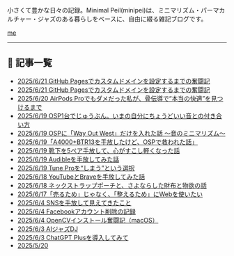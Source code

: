 <!-- Google tag (gtag.js) -->
<script async src="https://www.googletagmanager.com/gtag/js?id=G-89D1F7DMB6"></script>
<script>
  window.dataLayer = window.dataLayer || [];
  function gtag(){dataLayer.push(arguments);}
  gtag('js', new Date());

  gtag('config', 'G-89D1F7DMB6');
</script>

小さくて豊かな日々の記録。Minimal Peil(minipei)は、ミニマリズム・パーマカルチャー・ジャズのある暮らしをベースに、自由に綴る雑記ブログです。

[me](profile.md)

---

## 📝 記事一覧

- [2025/6/21 GitHub Pagesでカスタムドメインを設定するまでの奮闘記](articles/2025-06-21-let-go-sns-and-youtube.md)
- [2025/6/21 GitHub Pagesでカスタムドメインを設定するまでの奮闘記](articles/2025-06-21-github-pages-custom-domain-story.md)
- [2025/6/20 AirPods Proでもダメだった私が、骨伝導で“本当の快適”を見つけるまで](articles/2025-06-20-airpods_dame_kara_boneconfort.md)
- [2025/6/19 OSP1台でじゅうぶん。いまの自分にちょうどいい音との付き合い方](articles/2025-06-19-osp1dai_de_jubun.md)
- [2025/6/19 OSPに「Way Out West」だけを入れた話 〜音のミニマリズム〜](articles/2025-06-19-osp_way_out_west_only.md)
- [2025/6/19「A4000+BTR13を手放したけど、OSPで救われた話」](articles/2025-06-19-a4000_btr13_to_osp.md)
- [2025/6/19 靴下を5ペア手放して、心がすこし軽くなった話](articles/2025-06-19-socks_5pair_tebanashi.md)
- [2025/6/19 Audibleを手放してみた話](articles/2025-06-19-audible_wo_tebanashite_mita.md)
- [2025/6/19 Tune Proを“しまう”という選択](articles/2025-06-19-tunepro_wo_shimau_sentaku.md)
- [2025/6/18 YouTubeとBraveを手放してみた話](articles/2025-06-18-youtube_to_brave_sayonara_jikken.md)
- [2025/6/18 ネックストラップポーチと、さよならした財布と物欲の話](articles/2025-06-18-neck_strap_pouch_to_sayonara_wallet.md)
- [2025/6/17「売るため」じゃなく、「整えるため」にWebを使いたい](articles/2025-06-17-totonoeru_tame_no_web.md)
- [2025/6/4 SNSを手放して見えてきたこと](articles/2025-06-04-sns-to-minimalism.md)
- [2025/6/4 Facebookアカウント削除の記録](articles/2025-06-04-facebook-delete.md)
- [2025/6/4 OpenCVインストール奮闘記（macOS）](articles/2025-06-04-opencv-setup-diary.md)
- [2025/6/3 AIジャズDJ](articles/2025-06-03-jazzdj.md)
- [2025/6/3 ChatGPT Plusを導入してみて](articles/2025-06-03-chatgpt-plus.md)
- [2025/5/20](articles/2025-05-20.md)



